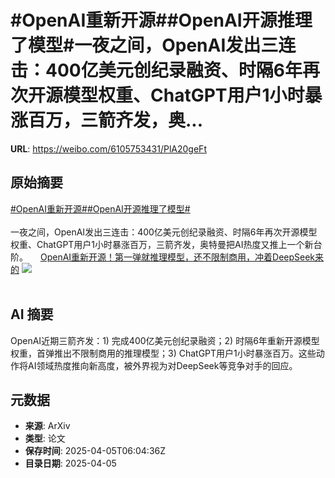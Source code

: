 # #OpenAI重新开源##OpenAI开源推理了模型#一夜之间，OpenAI发出三连击：400亿美元创纪录融资、时隔6年再次开源模型权重、ChatGPT用户1小时暴涨百万，三箭齐发，奥...

**URL**: https://weibo.com/6105753431/PlA20geFt

## 原始摘要

<a href="https://m.weibo.cn/search?containerid=231522type%3D1%26t%3D10%26q%3D%23OpenAI%E9%87%8D%E6%96%B0%E5%BC%80%E6%BA%90%23&amp;extparam=%23OpenAI%E9%87%8D%E6%96%B0%E5%BC%80%E6%BA%90%23" data-hide=""><span class="surl-text">#OpenAI重新开源#</span></a><a href="https://m.weibo.cn/search?containerid=231522type%3D1%26t%3D10%26q%3D%23OpenAI%E5%BC%80%E6%BA%90%E6%8E%A8%E7%90%86%E4%BA%86%E6%A8%A1%E5%9E%8B%23&amp;extparam=%23OpenAI%E5%BC%80%E6%BA%90%E6%8E%A8%E7%90%86%E4%BA%86%E6%A8%A1%E5%9E%8B%23" data-hide=""><span class="surl-text">#OpenAI开源推理了模型#</span></a><br><br>一夜之间，OpenAI发出三连击：400亿美元创纪录融资、时隔6年再次开源模型权重、ChatGPT用户1小时暴涨百万，三箭齐发，奥特曼把AI热度又推上一个新台阶。 <a href="https://weibo.com/ttarticle/p/show?id=2309405151433967403423" data-hide=""><span class="url-icon"><img style="width: 1rem;height: 1rem" src="https://h5.sinaimg.cn/upload/2015/09/25/3/timeline_card_small_article_default.png" referrerpolicy="no-referrer"></span><span class="surl-text">OpenAI重新开源！第一弹就推理模型，还不限制商用，冲着DeepSeek来的</span></a> <img style="" src="https://tvax3.sinaimg.cn/large/006Fd7o3gy1i03v2vc5mfj30rs0fm76j.jpg" referrerpolicy="no-referrer"><br><br>

## AI 摘要

OpenAI近期三箭齐发：1) 完成400亿美元创纪录融资；2) 时隔6年重新开源模型权重，首弹推出不限制商用的推理模型；3) ChatGPT用户1小时暴涨百万。这些动作将AI领域热度推向新高度，被外界视为对DeepSeek等竞争对手的回应。

## 元数据

- **来源**: ArXiv
- **类型**: 论文
- **保存时间**: 2025-04-05T06:04:36Z
- **目录日期**: 2025-04-05
